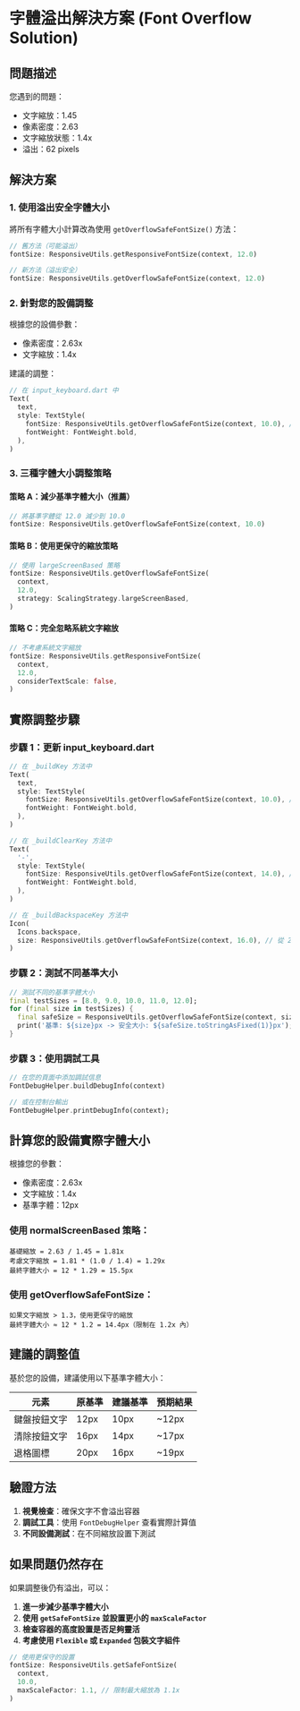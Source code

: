 # 字體溢出解決方案 (Font Overflow Solution)

## 問題描述

您遇到的問題：

- 文字縮放：1.45
- 像素密度：2.63
- 文字縮放狀態：1.4x
- 溢出：62 pixels

## 解決方案

### 1. 使用溢出安全字體大小

將所有字體大小計算改為使用 `getOverflowSafeFontSize()` 方法：

```dart
// 舊方法（可能溢出）
fontSize: ResponsiveUtils.getResponsiveFontSize(context, 12.0)

// 新方法（溢出安全）
fontSize: ResponsiveUtils.getOverflowSafeFontSize(context, 12.0)
```

### 2. 針對您的設備調整

根據您的設備參數：

- 像素密度：2.63x
- 文字縮放：1.4x

建議的調整：

```dart
// 在 input_keyboard.dart 中
Text(
  text,
  style: TextStyle(
    fontSize: ResponsiveUtils.getOverflowSafeFontSize(context, 10.0), // 減少基準大小
    fontWeight: FontWeight.bold,
  ),
)
```

### 3. 三種字體大小調整策略

#### 策略 A：減少基準字體大小（推薦）

```dart
// 將基準字體從 12.0 減少到 10.0
fontSize: ResponsiveUtils.getOverflowSafeFontSize(context, 10.0)
```

#### 策略 B：使用更保守的縮放策略

```dart
// 使用 largeScreenBased 策略
fontSize: ResponsiveUtils.getOverflowSafeFontSize(
  context,
  12.0,
  strategy: ScalingStrategy.largeScreenBased,
)
```

#### 策略 C：完全忽略系統文字縮放

```dart
// 不考慮系統文字縮放
fontSize: ResponsiveUtils.getResponsiveFontSize(
  context,
  12.0,
  considerTextScale: false,
)
```

## 實際調整步驟

### 步驟 1：更新 input_keyboard.dart

```dart
// 在 _buildKey 方法中
Text(
  text,
  style: TextStyle(
    fontSize: ResponsiveUtils.getOverflowSafeFontSize(context, 10.0), // 從 12.0 改為 10.0
    fontWeight: FontWeight.bold,
  ),
)

// 在 _buildClearKey 方法中
Text(
  '-',
  style: TextStyle(
    fontSize: ResponsiveUtils.getOverflowSafeFontSize(context, 14.0), // 從 16.0 改為 14.0
    fontWeight: FontWeight.bold,
  ),
)

// 在 _buildBackspaceKey 方法中
Icon(
  Icons.backspace,
  size: ResponsiveUtils.getOverflowSafeFontSize(context, 16.0), // 從 20.0 改為 16.0
)
```

### 步驟 2：測試不同基準大小

```dart
// 測試不同的基準字體大小
final testSizes = [8.0, 9.0, 10.0, 11.0, 12.0];
for (final size in testSizes) {
  final safeSize = ResponsiveUtils.getOverflowSafeFontSize(context, size);
  print('基準: ${size}px -> 安全大小: ${safeSize.toStringAsFixed(1)}px');
}
```

### 步驟 3：使用調試工具

```dart
// 在您的頁面中添加調試信息
FontDebugHelper.buildDebugInfo(context)

// 或在控制台輸出
FontDebugHelper.printDebugInfo(context);
```

## 計算您的設備實際字體大小

根據您的參數：

- 像素密度：2.63x
- 文字縮放：1.4x
- 基準字體：12px

### 使用 normalScreenBased 策略：

```
基礎縮放 = 2.63 / 1.45 = 1.81x
考慮文字縮放 = 1.81 * (1.0 / 1.4) = 1.29x
最終字體大小 = 12 * 1.29 = 15.5px
```

### 使用 getOverflowSafeFontSize：

```
如果文字縮放 > 1.3，使用更保守的縮放
最終字體大小 ≈ 12 * 1.2 = 14.4px（限制在 1.2x 內）
```

## 建議的調整值

基於您的設備，建議使用以下基準字體大小：

| 元素         | 原基準 | 建議基準 | 預期結果 |
| ------------ | ------ | -------- | -------- |
| 鍵盤按鈕文字 | 12px   | 10px     | ~12px    |
| 清除按鈕文字 | 16px   | 14px     | ~17px    |
| 退格圖標     | 20px   | 16px     | ~19px    |

## 驗證方法

1. **視覺檢查**：確保文字不會溢出容器
2. **調試工具**：使用 `FontDebugHelper` 查看實際計算值
3. **不同設備測試**：在不同縮放設置下測試

## 如果問題仍然存在

如果調整後仍有溢出，可以：

1. **進一步減少基準字體大小**
2. **使用 `getSafeFontSize` 並設置更小的 `maxScaleFactor`**
3. **檢查容器的高度設置是否足夠靈活**
4. **考慮使用 `Flexible` 或 `Expanded` 包裝文字組件**

```dart
// 使用更保守的設置
fontSize: ResponsiveUtils.getSafeFontSize(
  context,
  10.0,
  maxScaleFactor: 1.1, // 限制最大縮放為 1.1x
)
```
